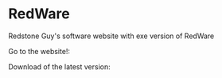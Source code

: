 # RedWare
Redstone Guy's software website with exe version of RedWare

Go to the website!:

Download of the latest version:

